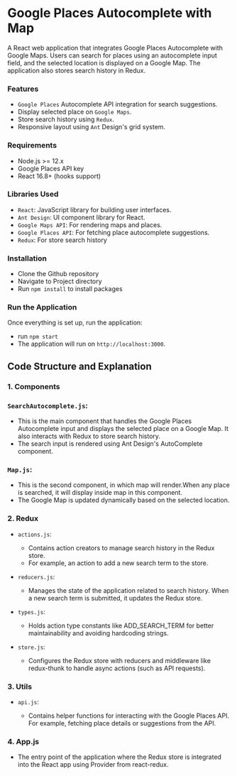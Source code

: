 # Google Places Autocomplete with Map

A React web application that integrates Google Places Autocomplete with Google Maps. 
Users can search for places using an autocomplete input field, and the selected location is displayed on a Google Map.
The application also stores search history in Redux.

### Features

- `Google Places` Autocomplete API integration for search suggestions.
- Display selected place on `Google Maps`.
- Store search history using `Redux`.
- Responsive layout using `Ant` Design's grid system.

### Requirements

- Node.js >= 12.x
- Google Places API key
- React 16.8+ (hooks support)

### Libraries Used

- `React`: JavaScript library for building user interfaces.
- `Ant Design`: UI component library for React.
- `Google Maps API`: For rendering maps and places.
- `Google Places API`: For fetching place autocomplete suggestions.
- `Redux`: For store search history

### Installation

- Clone the Github repository
- Navigate to Project directory
- Run `npm install` to install packages

### Run the Application

Once everything is set up, run the application:
- run `npm start`
- The application will run on `http://localhost:3000`.

## Code Structure and Explanation

### 1. Components
### `SearchAutocomplete.js`:
- This is the main component that handles the Google Places Autocomplete input and displays the selected place on a Google Map. It also interacts with Redux to store search history.
- The search input is rendered using Ant Design's AutoComplete component.


### `Map.js`:
- This is the second component, in which map will render.When any place is searched, it will display inside map in this component.
- The Google Map is updated dynamically based on the selected location.

### 2. Redux
- `actions.js`:

  - Contains action creators to manage search history in the Redux store.
  - For example, an action to add a new search term to the store.
    
- `reducers.js`:

  - Manages the state of the application related to search history. When a new search term is submitted, it updates the Redux store.
- `types.js`:

  - Holds action type constants like ADD_SEARCH_TERM for better maintainability and avoiding hardcoding strings.
- `store.js`:

  - Configures the Redux store with reducers and middleware like redux-thunk to handle async actions (such as API requests).
 
### 3. Utils
-  `api.js`:
  
    - Contains helper functions for interacting with the Google Places API. For example, fetching place details or suggestions from the API.
    
### 4. App.js
-  The entry point of the application where the Redux store is integrated into the React app using Provider from react-redux.
